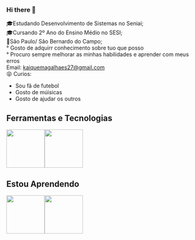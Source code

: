 ### Hi there 👋

<!--
**Kaique-ms27/Kaique-ms27** is a ✨ _special_ ✨ repository because its `README.md` (this file) appears on your GitHub profile.

Here are some ideas to get you started:

-🎓Aualmente estou estudando Desencolvimento de  Sistemas no Senai;
- 🌱 Estou aprendendo  Front-End e Back-end
- 👯
- 🤔 I’m looking for help with ...
- 💬 Ask me about ...
- 📫 How to reach me: ...
- 😄 Pronouns: ...
- ⚡ Fun fact: ...
-->
🎓Estudando Desenvolvimento de Sistemas no Seniai;<br>
🎓Cursando 2º Ano do Ensino Médio no SESI;<br>
🚩São Paulo/ São Bernardo do Campo;<br>
° Gosto de adquirr conhecimento sobre tuo que posso<br>
° Procuro sempre melhorar as minhas habilidades e aprender com meus erros<br>
Email: kaiquemagalhaes27@gmail.com <br>
😝 Curios:
- Sou fã de futebol
- Gosto de múisicas
- Gosto de ajudar os outros

## Ferramentas e Tecnologias
<img src="https://cdn.jsdelivr.net/gh/devicons/devicon/icons/github/github-original.svg" width="100" height="100"/><img src="https://cdn.jsdelivr.net/gh/devicons/devicon/icons/vscode/vscode-original.svg" width = "100" heigth = "100" />

## Estou Aprendendo
<img src="https://cdn.jsdelivr.net/gh/devicons/devicon/icons/html5/html5-original.svg" width = "100" heigth = "100" /><img src="https://cdn.jsdelivr.net/gh/devicons/devicon/icons/css3/css3-original.svg" width = "100" heigth = "100"/>

